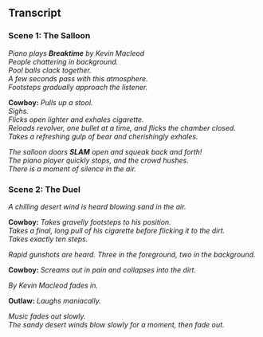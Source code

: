 ## Transcript

### Scene 1: The Salloon
*Piano plays **Breaktime** by Kevin Macleod*  
*People chattering in background.*  
*Pool balls clack together.*  
*A few seconds pass with this atmosphere.*  
*Footsteps gradually approach the listener.*

**Cowboy:** *Pulls up a stool.*  
  *Sighs.*  
  *Flicks open lighter and exhales cigarette.*  
  *Reloads revolver, one bullet at a time, and flicks the chamber closed.*  
  *Takes a refreshing gulp of bear and cherishingly exhales.*

*The salloon doors **SLAM** open and squeak back and forth!*  
*The piano player quickly stops, and the crowd hushes.*  
*There is a moment of silence in the air.*

### Scene 2: The Duel
*A chilling desert wind is heard blowing sand in the air.*  

**Cowboy:** *Takes gravelly footsteps to his position.*  
*Takes a final, long pull of his cigarette before flicking it to the dirt.*  
*Takes exactly ten steps.*

*Rapid gunshots are heard. Three in the foreground, two in the background.*

**Cowboy:** *Screams out in pain and collapses into the dirt.*

*By Kevin Macleod fades in.*

**Outlaw:** *Laughs maniacally.*

*Music fades out slowly.*  
*The sandy desert winds blow slowly for a moment, then fade out.*
